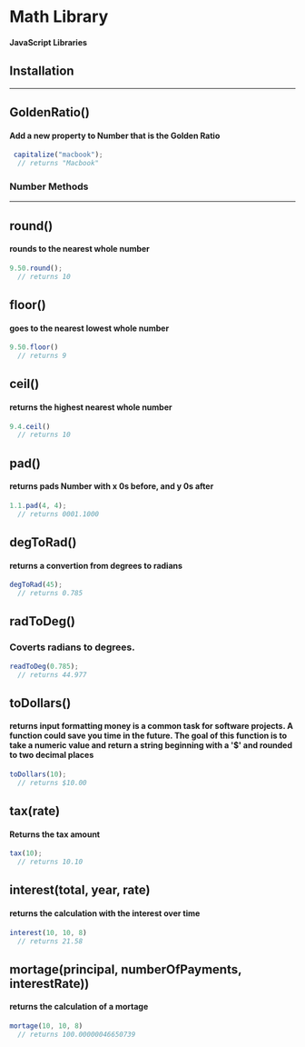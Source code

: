 # Math Library

#### JavaScript Libraries

## Installation



---

## GoldenRatio()
#### Add a new property to Number that is the Golden Ratio

```js
 capitalize("macbook");  
  // returns "Macbook"
```

### Number Methods
---
## round()
#### rounds to the nearest whole number

```js
9.50.round();    
  // returns 10
```

## floor()
#### goes to the nearest lowest whole number

```js
9.50.floor()
  // returns 9
```

## ceil()
#### returns the highest nearest whole number

```js
9.4.ceil() 
  // returns 10
```


## pad()
#### returns pads Number with x 0s before, and y 0s after

```js
1.1.pad(4, 4);  
  // returns 0001.1000
```

## degToRad()
#### returns a convertion from degrees to radians

```js
degToRad(45);  
  // returns 0.785
```

## radToDeg()
### Coverts radians to degrees.

```js
readToDeg(0.785);  
  // returns 44.977
```

## toDollars()
#### returns input formatting money is a common task for software projects. A function could save you time in the future. The goal of this function is to take a numeric value and return a string beginning with a '$' and rounded to two decimal places

```js
toDollars(10);  
  // returns $10.00
```

## tax(rate)
#### Returns the tax amount

```js
tax(10);  
  // returns 10.10
```

## interest(total, year, rate)
#### returns the calculation with the interest over time

```js
interest(10, 10, 8)
  // returns 21.58
```

## mortage(principal, numberOfPayments, interestRate))
#### returns the calculation of a mortage

```js
mortage(10, 10, 8)
  // returns 100.00000046650739
```